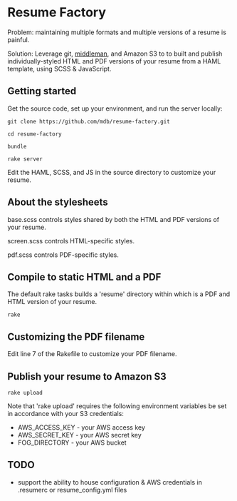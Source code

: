 # Resume Factory

Problem: maintaining multiple formats and multiple versions of a resume is painful.

Solution: Leverage git, [middleman](http://middlemanapp.com), and Amazon S3 to to built and publish individually-styled HTML and PDF versions of your resume from a HAML template, using SCSS & JavaScript.

## Getting started

Get the source code, set up your environment, and run the server locally:

    git clone https://github.com/mdb/resume-factory.git

    cd resume-factory

    bundle

    rake server

Edit the HAML, SCSS, and JS in the source directory to customize your resume.

## About the stylesheets

base.scss controls styles shared by both the HTML and PDF versions of your resume.

screen.scss controls HTML-specific styles.

pdf.scss controls PDF-specific styles.

## Compile to static HTML and a PDF

The default rake tasks builds a 'resume' directory within which is a PDF and HTML version of your resume.

    rake

## Customizing the PDF filename

Edit line 7 of the Rakefile to customize your PDF filename.

## Publish your resume to Amazon S3

    rake upload

Note that 'rake upload' requires the following environment variables be set in accordance with your S3 credentials:

- AWS_ACCESS_KEY - your AWS access key
- AWS_SECRET_KEY - your AWS secret key
- FOG_DIRECTORY - your AWS bucket

## TODO

- support the ability to house configuration & AWS credentials in .resumerc or resume_config.yml files
